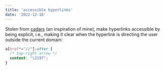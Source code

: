 ```yaml
---
title: 'accessible hyperlinks'
date: '2022-12-10'
---
```


Stolen from [cadars](https://github.com/cadars/john-doe/blob/main/style.css#L254) (an inspiration of mine), make hyperlinks accessible by being explicit, i.e., making it clear when the hyperlink is directing the user outside the current domain:

```css
a[href*="//"]:after {
  /* top-right arrow */
  content: "\2197";
}
```
